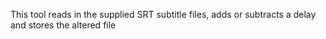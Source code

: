 This tool reads in the supplied SRT subtitle files, adds or subtracts a delay and stores the altered file
